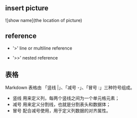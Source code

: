 ## insert picture
![show name](the location of picture)


## reference
- '>'
line or multiline reference

- '>>'
nested reference

## 表格
Markdown 表格由 「竖线 |」、「减号 -」、「冒号 :」三种符号组成。

- 竖线 用来定义列，每两个竖线之间为一个单元格元素；
- 减号 用来定义分割线，也就是分割表头和数据体；
- 冒号 配合减号使用，用于定义列数据的对齐属性。


